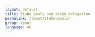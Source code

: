 ```yaml
---
layout: default
title: Stake pools and stake delegation
permalink: /about/stake-pools/
group: about
language: en
---
```


